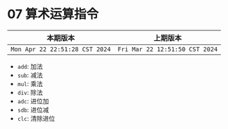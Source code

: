 # 07 算术运算指令

|本期版本|上期版本 
|:---:|:---:
`Mon Apr 22 22:51:28 CST 2024` | `Fri Mar 22 12:51:50 CST 2024`

* `add`: 加法
* `sub`: 减法
* `mul`: 乘法
* `div`: 除法
* `adc`: 进位加
* `sdb`: 进位减
* `clc`: 清除进位